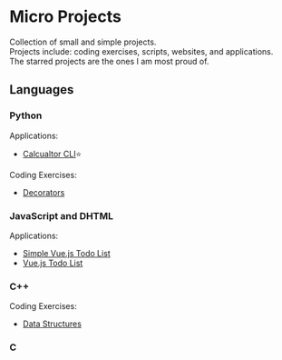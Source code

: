 # Micro Projects
Collection of small and simple projects.  
Projects include: coding exercises, scripts, websites, and applications.  
The starred projects are the ones I am most proud of.

## Languages

### Python

Applications:
- [Calcualtor CLI](https://github.com/adam-hamland/micro-projects/tree/main/python_calc_cli)⭐

Coding Exercises:
- [Decorators](https://github.com/adam-hamland/micro-projects/tree/main/projects/python/decorators)

### JavaScript and DHTML

Applications:
- [Simple Vue.js Todo List](https://github.com/adam-hamland/micro-projects/tree/main/projects/dhtml/vue/simple_todo)
- [Vue.js Todo List](https://github.com/adam-hamland/micro-projects/tree/main/projects/dhtml/vue/todo)

### C++

Coding Exercises:  
- [Data Structures](https://github.com/adam-hamland/micro-projects/tree/main/projects/cpp/data_structures)

### C
